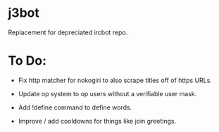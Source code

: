 j3bot
=====

Replacement for depreciated ircbot repo.

To Do:
======

* Fix http matcher for nokogiri to also scrape titles off of https URLs.

* Update op system to op users without a verifiable user mask.

* Add !define command to define words.

* Improve / add cooldowns for things like join greetings.

